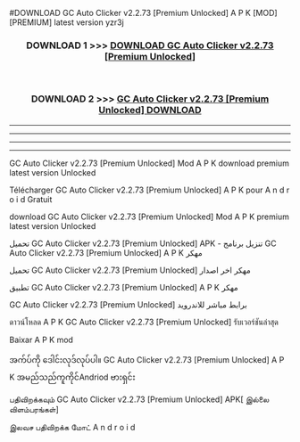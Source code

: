 #DOWNLOAD GC Auto Clicker v2.2.73  [Premium Unlocked] A P K [MOD] [PREMIUM] latest version yzr3j



<div align="center">

<h3>DOWNLOAD 1 >>> <a href="https://teeasianyam.web.app?sq=GC Auto Clicker v2.2.73  [Premium Unlocked]">DOWNLOAD GC Auto Clicker v2.2.73  [Premium Unlocked] </a></h3><br>

<h3>DOWNLOAD 2 >>> <a href="https://teeasianyam.web.app?sq=GC Auto Clicker v2.2.73  [Premium Unlocked] ">GC Auto Clicker v2.2.73  [Premium Unlocked]  DOWNLOAD </a></h3>

</div>


----------------------------------------------------------

----------------------------------------------------------

----------------------------------------------------------

----------------------------------------------------------


GC Auto Clicker v2.2.73  [Premium Unlocked]  Mod A P K download premium latest version Unlocked

Télécharger GC Auto Clicker v2.2.73  [Premium Unlocked]  A P K pour A n d r o i d Gratuit

download GC Auto Clicker v2.2.73  [Premium Unlocked]  Mod A P K premium latest version Unlocked

تحميل GC Auto Clicker v2.2.73  [Premium Unlocked]  APK - تنزيل برنامج GC Auto Clicker v2.2.73  [Premium Unlocked]  A P K مهكر

تحميل GC Auto Clicker v2.2.73  [Premium Unlocked]  مهكر اخر اصدار

تطبيق GC Auto Clicker v2.2.73  [Premium Unlocked]  A P K مهكر

GC Auto Clicker v2.2.73  [Premium Unlocked]  برابط مباشر للاندرويد

ดาวน์โหลด A P K GC Auto Clicker v2.2.73  [Premium Unlocked]  รับเวอร์ชันล่าสุด

Baixar A P K mod

အက်ပ်ကို ဒေါင်းလုဒ်လုပ်ပါ။ GC Auto Clicker v2.2.73  [Premium Unlocked]  A P K အမည်သည်ကူကိုင်Andriod ဗားရှင်း

பதிவிறக்கவும் GC Auto Clicker v2.2.73  [Premium Unlocked]  APK[ இல்லை விளம்பரங்கள்] 
 
இலவச பதிவிறக்க மோட் A n d r o i d




